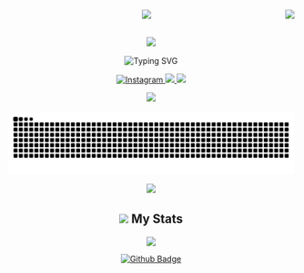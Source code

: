 <br>

<p align="center"><img src="https://i.imgur.com/A6bWGFl.gif"/>
<img src="https://komarev.com/ghpvc/?username=orkhan-aziz&&style=plastics&&color=blue" align="right"/> </p>

<h2 align="center"> 
</h2>  

<div id="header" align="center">
<img src="https://cdn.dribbble.com/users/1162077/screenshots/3848914/programmer.gif" width="300"/>

![Typing SVG](https://readme-typing-svg.herokuapp.com?color=%CC00FF&lines=Data+Analyst+Orkhan+Abbasov;) 

</a> 
 <div align="center"> 
  
  </a>
  <a href="https://www.instagram.com/orkhan_bbsv/?hl=tr" target="_blank">
   <img alt="Instagram" src="https://img.shields.io/badge/instagram-%23333?&style=for-the-badge&logo=instagram&logoColor=#E1306C "/>
  </a>
    <a href="https://www.linkedin.com/in/orkhan-abbasov/" target="_blank">
    <img src="https://img.shields.io/badge/-LinkedIn-%23333?style=for-the-badge&logo=linkedin&logoColor=blue" target="_blank">
  </a>
   <a href = "mailto:orxan.ab@div.edu.az">
    <img src="https://img.shields.io/badge/-Gmail-%23333?style=for-the-badge&logo=gmail&logoColor=reed" target="_blank">
  </a>
</div>

 
![](./profile-3d-contrib/profile-night-rainbow.svg)

![](https://github.com/BEPb/BEPb/raw/output/github-contribution-grid-snake.svg)

<!-- 
name: GitHub-Profile-3D-Contrib

on:
  schedule: # 03:00 JST == 18:00 UTC
    - cron: "0 18 * * *"
  workflow_dispatch:

jobs:
  build:
    runs-on: ubuntu-latest
    name: generate-github-profile-3d-contrib
    steps:
      - uses: actions/checkout@v3
      - uses: yoshi389111/github-profile-3d-contrib@0.7.1
        env:
          GITHUB_TOKEN: ${{ secrets.GITHUB_TOKEN }}
          USERNAME: ${{ github.repository_owner }}
      - name: Commit & Push
        run: |
          git config user.name github-actions
          git config user.email github-actions@github.com
          git add -A .
          git commit -m "generated"
          git push
-->


<!-- ![](https://raw.githubusercontent.com/zouariste/corona-runner/gh-pages/assets/corona-runner.gif) -->


 <img src="https://www.animatedimages.org/data/media/562/animated-line-image-0184.gif" width="1920"/>
 
## <img src="https://media.giphy.com/media/iY8CRBdQXODJSCERIr/giphy.gif" width="25"> <b>My Stats</b>

<p align="center">
 <!-- <img height="150" width="150" src="WEBP/left.webp"> -->
  <img align="center" src="http://github-readme-streak-stats.herokuapp.com?user=orkhan-aziz&theme=dark&background=000000"/>
 <!-- <img height="150" width="150" src="WEBP/right.webp"> -->
</p>

[![Github Badge](https://img.shields.io/badge/-Github-000?style=quare&labelColor=000&logo=Github&logoColor=white&link=link)](https://github.com/orkhan-aziz)
